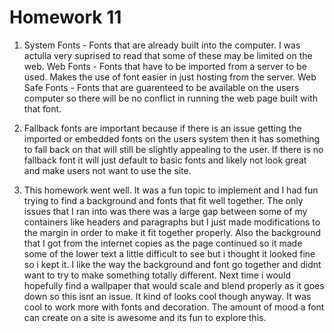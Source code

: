# Homework 11 

1. System Fonts - Fonts that are already built into the computer. I was actulla very suprised to read that some of these may be limited on the web.
   Web Fonts - Fonts that have to be imported from a server to be used. Makes the use of font easier in just hosting from the server.
   Web Safe Fonts - Fonts that are guarenteed to be available on the users computer so there will be no conflict in running the web page built with that font.

2. Fallback fonts are important because if there is an issue getting the imported or embedded fonts on the users system then it has something to fall back on that will still be slightly appealing to the user. If there is no fallback font it will just default to basic fonts and likely not look great and make users not want to use the site.

3. This homework went well. It was a fun topic to implement and I had fun trying to find a background and fonts that fit well together. The only issues that I ran into was there was a large gap between some of my containers like headers and paragraphs but I just made modifications to the margin in order to make it fit together properly. Also the background that I got from the internet copies as the page continued so it made some of the lower text a little difficult to see but i thought it looked fine so i kept it. I like the way the background and font go together and didnt want to try to make something totally different. Next time i would hopefully find a wallpaper that would scale and blend properly as it goes down so this isnt an issue. It kind of looks cool though anyway. It was cool to work more with fonts and decoration. The amount of mood a font can create on a site is awesome and its fun to explore this.